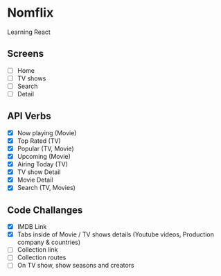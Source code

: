 # Nomflix

Learning React

## Screens

- [ ] Home
- [ ] TV shows
- [ ] Search
- [ ] Detail

## API Verbs

- [x] Now playing (Movie)
- [x] Top Rated (TV)
- [x] Popular (TV, Movie)
- [x] Upcoming (Movie)
- [x] Airing Today (TV)
- [x] TV show Detail
- [x] Movie Detail
- [x] Search (TV, Movies)

## Code Challanges

- [x] IMDB Link
- [x] Tabs inside of Movie / TV shows details (Youtube videos, Production company & countries)
- [ ] Collection link
- [ ] Collection routes
- [ ] On TV show, show seasons and creators
